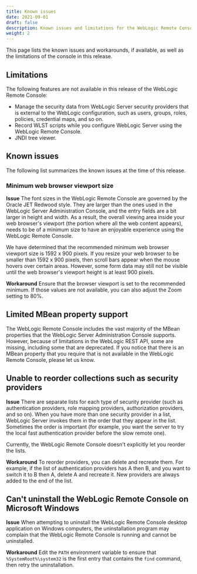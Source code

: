 ```yaml
---
title: Known issues
date: 2021-09-01
draft: false
description: Known issues and limitations for the WebLogic Remote Console
weight: 2
---
```


This page lists the known issues and workarounds, if available, as well as the limitations of the console in this release.

## Limitations
The following features are not available in this release of the WebLogic Remote Console:
* Manage the security data from WebLogic Server security providers that is external to the WebLogic configuration, such as users, groups, roles, policies, credential maps, and so on.
* Record WLST scripts while you configure WebLogic Server using the WebLogic Remote Console.
* JNDI tree viewer.

## Known issues
The following list summarizes the known issues at the time of this release.

### Minimum web browser viewport size
**Issue** The font sizes in the WebLogic Remote Console are governed by the Oracle JET Redwood style. They are larger than the ones used in the WebLogic Server Administration Console, and the entry fields are a bit larger in height and width. As a result, the overall viewing area inside your web browser's viewport (the portion where all the web content appears), needs to be of a minimum size to have an enjoyable experience using the WebLogic Remote Console.

We have determined that the recommended minimum web browser viewport size is 1592 x 900 pixels. If you resize your web browser to be smaller than 1592 x 900 pixels, then scroll bars appear when the mouse hovers over certain areas. However, some form data may still not be visible until the web browser's viewport height is at least 900 pixels.

**Workaround** Ensure that the browser viewport is set to the recommended minimum. If those values are not available, you can also adjust the Zoom setting to 80%.

## Limited MBean property support
The WebLogic Remote Console includes the vast majority of the MBean properties that the WebLogic Server Administration Console supports. However, because of limitations in the WebLogic REST API, some are missing, including some that are deprecated. If you notice that there is an MBean property that you require that is not available in the WebLogic Remote Console, please let us know.

## Unable to reorder collections such as security providers
**Issue** There are separate lists for each type of security provider (such as authentication providers, role mapping providers, authorization providers, and so on).
When you have more than one security provider in a list, WebLogic Server invokes them in the order that they appear in the list.  Sometimes the order is important (for example, you want the server to try the local fast authentication provider before the slow remote one).

Currently, the WebLogic Remote Console doesn't explicitly let you reorder the lists.

**Workaround** To reorder providers, you can delete and recreate them. For example, if the list of authentication providers has A then B, and you want to switch it to B then A, delete A and recreate it. New providers are always added to the end of the list.

## Can't uninstall the WebLogic Remote Console on Microsoft Windows

**Issue** When attempting to uninstall the WebLogic Remote Console desktop application on Windows computers, the uninstallation program may complain that the WebLogic Remote Console is running and cannot be uninstalled.

**Workaround** Edit the `PATH` environment variable to ensure that `%SystemRoot%\system32` is the first entry that contains the `find` command, then retry the uninstallation.